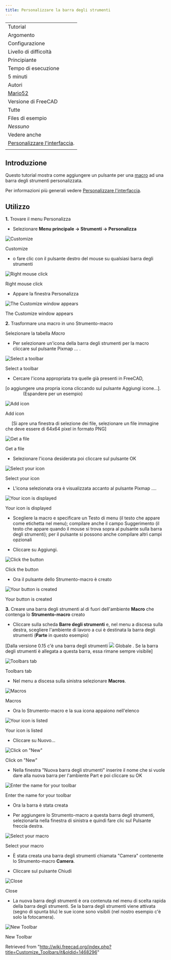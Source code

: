 ```yaml
---
title: Personalizzare la barra degli strumenti
---
```

|  |
| --- |
| Tutorial |
| Argomento |
| Configurazione |
| Livello di difficoltà |
| Principiante |
| Tempo di esecuzione |
| 5 minuti |
| Autori |
| [Mario52](/User:Mario52 "User:Mario52") |
| Versione di FreeCAD |
| Tutte |
| Files di esempio |
| *Nessuno* |
| Vedere anche |
| [Personalizzare l'interfaccia](/Interface_Customization/it "Interface Customization/it"). |
|  |

## Introduzione

Questo tutorial mostra come aggiungere un pulsante per una [macro](/Macros/it "Macros/it") ad una barra degli strumenti personalizzata.

Per informazioni più generali vedere [Personalizzare l'interfaccia](/Interface_Customization/it "Interface Customization/it").

## Utilizzo

**1.** Trovare il menu Personalizza

* Selezionare **Menu principale → Strumenti → Personalizza**

![Customize](/images/CustomizeToolBar_01.png)

Customize

* o fare clic con il pulsante destro del mouse su qualsiasi barra degli strumenti

![Right mouse click](/images/CustomizeToolBar_02.png)

Right mouse click

* Appare la finestra Personalizza

![The Customize window appears](/images/CustomizeToolBar_03.png)

The Customize window appears

**2.** Trasformare una macro in uno Strumento-macro

Selezionare la tabella *Macro*

* Per selezionare un'icona della barra degli strumenti per la macro cliccare sul pulsante Pixmap ... .

![Select a toolbar](/images/CustomizeToolBar_04.png)

Select a toolbar

* Cercare l'icona appropriata tra quelle già presenti in FreeCAD,

[o aggiungere una propria icona cliccando sul pulsante Aggiungi icone...].                   (Espandere per un esempio)

![Add icon](/images/CustomizeToolBar_05.png)

Add icon

     [Si apre una finestra di selezione dei file, selezionare un file immagine che deve essere di 64x64 pixel in formato PNG]

![Get a file](/images/CustomizeToolBar_06.png)

Get a file

* Selezionare l'icona desiderata poi cliccare sul pulsante OK

![Select your icon](/images/CustomizeToolBar_07.png)

Select your icon

* L'icona selezionata ora è visualizzata accanto al pulsante Pixmap ....

![Your icon is displayed](/images/CustomizeToolBar_08.png)

Your icon is displayed

* Scegliere la macro e specificare un Testo di menu (il testo che appare come etichetta nel menu); compilare anche il campo Suggerimento (il testo che appare quando il mouse si trova sopra al pulsante sulla barra degli strumenti); per il pulsante si possono anche compilare altri campi opzionali

* Cliccare su Aggiungi.

![Click the button](/images/CustomizeToolBar_09.png)

Click the button

* Ora il pulsante dello Strumento-macro è creato

![Your button is created](/images/CustomizeToolBar_10.png)

Your button is created

**3.** Creare una barra degli strumenti al di fuori dell'ambiente **Macro** che contenga lo **Strumento-macro** creato

* Cliccare sulla scheda **Barre degli strumenti** e, nel menu a discesa sulla destra, scegliere l'ambiente di lavoro a cui è destinata la barra degli strumenti (**Parte** in questo esempio)

[Dalla versione 0.15 c'è una barra degli strumenti ![](/images/Freecad.svg) Globale . Se la barra degli strumenti è allegata a questa barra, essa rimane sempre visibile]

![Toolbars tab](/images/CustomizeToolBar_11.png)

Toolbars tab

* Nel menu a discesa sulla sinistra selezionare **Macros**.

![Macros](/images/CustomizeToolBar_12.png)

Macros

* Ora lo Strumento-macro e la sua icona appaiono nell'elenco

![Your icon is listed](/images/CustomizeToolBar_13.png)

Your icon is listed

* Cliccare su Nuovo...

![Click on "New"](/images/CustomizeToolBar_14.png)

Click on "New"

* Nella finestra "Nuova barra degli strumenti" inserire il nome che si vuole dare alla nuova barra per l'ambiente Part e poi cliccare su OK

![Enter the name for your toolbar](/images/CustomizeToolBar_15.png)

Enter the name for your toolbar

* Ora la barra è stata creata

* Per aggiungere lo Strumento-macro a questa barra degli strumenti, selezionarla nella finestra di sinistra e quindi fare clic sul Pulsante freccia destra.

![Select your macro](/images/CustomizeToolBar_16.png)

Select your macro

* È stata creata una barra degli strumenti chiamata "Camera" contenente lo Strumento-macro **Camera**.

* Cliccare sul pulsante Chiudi

![Close](/images/CustomizeToolBar_17.png)

Close

* La nuova barra degli strumenti è ora contenuta nel menu di scelta rapida della barra degli strumenti. Se la barra degli strumenti viene attivata (segno di spunta blu) le sue icone sono visibili (nel nostro esempio c'è solo la fotocamera).

![New Toolbar](/images/CustomizeToolBar_18.png)

New Toolbar

Retrieved from "<http://wiki.freecad.org/index.php?title=Customize_Toolbars/it&oldid=1468296>"